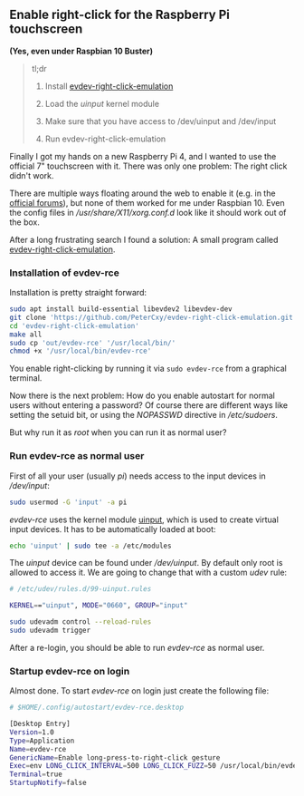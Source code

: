 ## Enable right-click for the Raspberry Pi touchscreen

**(Yes, even under Raspbian 10 Buster)**
> tl;dr
>
> 1. Install [evdev-right-click-emulation](https://github.com/PeterCxy/evdev-right-click-emulation)
>
> 2. Load the *uinput* kernel module
>
> 3. Make sure that you have access to /dev/uinput and /dev/input
>
> 4. Run evdev-right-click-emulation

Finally I got my hands on a new Raspberry Pi 4, and I wanted to use the official 7" touchscreen with it. There was only one problem: The right click didn't work.

There are multiple ways floating around the web to enable it (e.g. in the [official forums][1]), but none of them worked for me under Raspbian 10.
Even the config files in */usr/share/X11/xorg.conf.d* look like it should work out of the box.

After a long frustrating search I found a solution: 
A small program called [evdev-right-click-emulation][2].

[1]: https://www.raspberrypi.org/forums/viewtopic.php?t=138575
[2]: https://github.com/PeterCxy/evdev-right-click-emulation

### Installation of evdev-rce
Installation is pretty straight forward:

~~~sh
sudo apt install build-essential libevdev2 libevdev-dev
git clone 'https://github.com/PeterCxy/evdev-right-click-emulation.git'
cd 'evdev-right-click-emulation'
make all
sudo cp 'out/evdev-rce' '/usr/local/bin/'
chmod +x '/usr/local/bin/evdev-rce'
~~~

You enable right-clicking by running it via `sudo evdev-rce` from a graphical terminal.

Now there is the next problem: How do you enable autostart for normal users without entering a password? 
Of course there are different ways like setting the setuid bit, or using the *NOPASSWD* directive in */etc/sudoers*.

But why run it as *root* when you can run it as normal user?

### Run evdev-rce as normal user 
First of all your user (usually *pi*) needs access to the input devices in */dev/input*:

~~~sh
sudo usermod -G 'input' -a pi
~~~

*evdev-rce* uses the kernel module [uinput](https://www.kernel.org/doc/html/latest/input/uinput.html), which is used to create virtual input devices. It has to be automatically loaded at boot:
~~~sh
echo 'uinput' | sudo tee -a /etc/modules
~~~

The *uinput* device can be found under */dev/uinput*. By default only root is allowed to access it. We are going to change that with a custom *udev* rule:

~~~sh
# /etc/udev/rules.d/99-uinput.rules

KERNEL=="uinput", MODE="0660", GROUP="input"
~~~

~~~sh
sudo udevadm control --reload-rules
sudo udevadm trigger
~~~

After a re-login, you should be able to run *evdev-rce* as normal user.

### Startup evdev-rce on login
Almost done. To start *evdev-rce* on login just create the following file:
~~~sh
# $HOME/.config/autostart/evdev-rce.desktop

[Desktop Entry]
Version=1.0
Type=Application
Name=evdev-rce
GenericName=Enable long-press-to-right-click gesture
Exec=env LONG_CLICK_INTERVAL=500 LONG_CLICK_FUZZ=50 /usr/local/bin/evdev-rce
Terminal=true
StartupNotify=false
~~~
